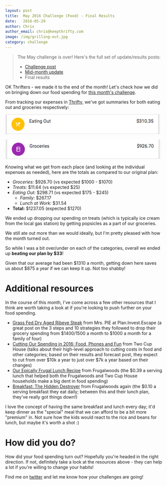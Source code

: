 ```yaml
---
layout: post
title:  May 2016 Challenge (Food) - Final Results
date:   2016-05-29
author: Chris
author_email: chris@keepthrifty.com
image: /img/grilling-out.jpg
category: challenge
---
```


> The May challenge is over! Here's the full set of update/results posts:
>
>   - [Challenge post][may-challenge-post]
>   - [Mid-month update][mid-month-update]
>   - Final results

OK Thrifters - we made it to the end of the month! Let's check how we did on bringing down our food spending for [this month's challenge][may-challenge-post].

From tracking our expenses in [Thrifty][thrifty-link], we've got summaries for both eating out and groceries respectively:

![May final eating out - $310.35 total][may-2016-final-eating-out]

![May final grocery - $926.70 total][may-2016-final-grocery]

Knowing what we get from each place (and looking at the individual expenses as needed), here are the totals as compared to our original plan:

* _Groceries:_ $926.70 (vs expected $1000 - $1070)
* _Treats:_ $11.64 (vs expected $25)
* _Eating Out:_ $298.71 (vs expected $175 - $245)
  * _Family:_ $267.17
  * _Lunch at Work:_ $31.54
* __Total:__ $1237.05 (expected $1270)

We ended up dropping our spending on treats (which is typically ice cream from the local gas station) by getting popsicles as a part of our groceries.

We still ate out more than we would ideally, but I'm pretty pleased with how the month turned out.

So while I was a bit over/under on each of the categories, overall we ended up __beating our plan by $33__!

Given that our average had been $1310 a month, getting down here saves us about $875 a year if we can keep it up. Not too shabby!

# Additional resources #

In the course of this month, I've come across a few other resources that I think are worth taking a look at if you're looking to push further on your food spending.

- [Grass Fed Dry Aged Ribeye Steak][mr-and-mrs-pie] from Mrs. PIE at Plan.Invest.Escape (a great post on the 3 steps and 10 strategies they followed to drop their grocery spending from $1400/1500 a month to $1000 a month for a family of four)
- [Cutting Our Spending in 2016: Food, Phones and Fun][two-cup-house] from Two Cup House (talks about their high-level approach to cutting costs in food and other categories; based on their results and forecast post, they expect to cut from over $10k a year to just over $7k a year based on their changes)
- [Our Epically Frugal Lunch Recipe][frugalwoods] from Frugalwoods (the $0.39 a serving lunch that helped both the Frugalwoods and Two Cup House households make a big dent in food spending)
- [Breakfast: The Hidden Destroyer][frugalwoods-2] from Frugalwoods again (the $0.10 a serving breakfast they eat daily; between this and their lunch plan, they've really got things down!)

I love the concept of having the same breakfast and lunch every day; it'd keep dinner as the "special" meal that we can afford to be a bit more "premium" in. Not sure how the kids would react to the rice and beans for lunch, but maybe it's worth a shot :)

# How did you do? #

How did your food spending turn out? Hopefully you're headed in the right direction. If not, definitely take a look at the resources above - they can help a lot if you're willing to change your habits!

Find me on [twitter][twitter-profile] and let me know how your challenges are going!

[thrifty-link]: http://tools.keepthrifty.com

[may-challenge-post]: /challenges/2016-05-food/

[twitter-profile]: http://www.twitter.com/keepthrifty

[mid-month-update]: /challenges/2016-05-food/update-1.html

[mr-and-mrs-pie]: http://www.planinvestescape.com/grass-fed-dry-aged-ribeye-steak/

[two-cup-house]: http://twocuphouse.com/2016/01/19/cutting-our-spending-in-2016/

[frugalwoods]: http://www.frugalwoods.com/2015/01/23/our-epically-frugal-lunch-recipe/

[frugalwoods-2]: http://www.frugalwoods.com/2014/07/14/breakfast-the-hidden-destroyer/

[may-2016-final-eating-out]: /img/may-2016-final-update-eating-out.png
[may-2016-final-grocery]: /img/may-2016-final-update-grocery.png
